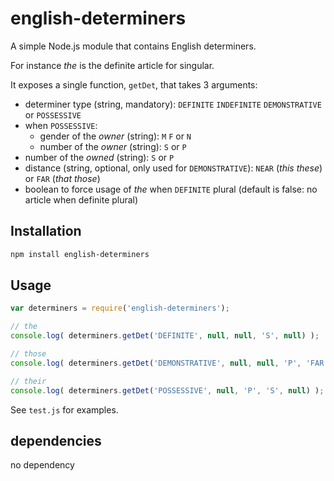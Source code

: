 <!--
Copyright 2019 Ludan Stoecklé
SPDX-License-Identifier: CC-BY-4.0
-->
# english-determiners

A simple Node.js module that contains English determiners.

For instance _the_ is the definite article for singular.

It exposes a single function, `getDet`, that takes 3 arguments:

* determiner type (string, mandatory): `DEFINITE` `INDEFINITE` `DEMONSTRATIVE` or `POSSESSIVE`
* when `POSSESSIVE`:
  * gender of the *owner* (string): `M` `F` or `N`
  * number of the *owner* (string): `S` or `P`
* number of the *owned* (string): `S` or `P`
* distance (string, optional, only used for `DEMONSTRATIVE`): `NEAR` (_this these_) or `FAR` (_that those_)
* boolean to force usage of _the_ when `DEFINITE` plural (default is false: no article when definite plural)

## Installation 
```sh
npm install english-determiners
```

## Usage

```javascript
var determiners = require('english-determiners');

// the
console.log( determiners.getDet('DEFINITE', null, null, 'S', null) );

// those
console.log( determiners.getDet('DEMONSTRATIVE', null, null, 'P', 'FAR') );

// their
console.log( determiners.getDet('POSSESSIVE', null, 'P', 'S', null) );
```

See `test.js` for examples.

## dependencies

no dependency
